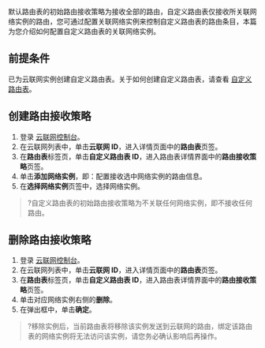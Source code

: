 ﻿默认路由表的初始路由接收策略为接收全部的路由，自定义路由表仅接收所关联网络实例的路由，您可通过配置关联网络实例来控制自定义路由表的路由条目，本篇为您介绍如何配置自定义路由表的关联网络实例。

## 前提条件
已为云联网实例创建自定义路由表。关于如何创建自定义路由表，请查看 [自定义路由表](https://cloud.tencent.com/document/product/877/95675)。

## 创建路由接收策略
1. 登录 [云联网控制台](https://console.cloud.tencent.com/vpc/ccn)。
2. 在云联网列表中，单击**云联网 ID**，进入详情页面中的**路由表**页签。
3. 在**路由表**标签页，单击**自定义路由表 ID**，进入路由表详情界面中的**路由接收策略**页签。
4. 单击**添加网络实例**，即：配置接收选中网络实例的路由信息。
5. 在**选择网络实例**页签中，选择网络实例。
>?自定义路由表的初始路由接收策略为不关联任何网络实例，即不接收任何路由。
>



## 删除路由接收策略
1. 登录 [云联网控制台](https://console.cloud.tencent.com/vpc/ccn)。
2. 在云联网列表中，单击**云联网 ID**，进入详情页面中的**路由表**页签。
3. 在**路由表**标签页，单击**自定义路由表 ID**，进入路由表详情界面中的**路由接收策略**页签。
4. 单击对应网络实例右侧的**删除**。
5. 在弹出框中，单击**确定**。
>?移除实例后，当前路由表将移除该实例发送到云联网的路由，绑定该路由表的网络实例将无法访问该实例，请您务必确认影响后再操作。
